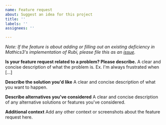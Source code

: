 ```yaml
---
name: Feature request
about: Suggest an idea for this project
title: ''
labels: ''
assignees: ''

---
```

*Note: If the feature is about adding or filling out an existing deficiency in Mathics3's implementation of Rubi, please file this as an [issue](https://github.com/Mathics3/Mathics3-Ruby/issues/new?assignees=&labels=&projects=&template=bug_report.md&title=).*

**Is your feature request related to a problem? Please describe.**
A clear and concise description of what the problem is. Ex. I'm always frustrated when [...]

**Describe the solution you'd like**
A clear and concise description of what you want to happen.

**Describe alternatives you've considered**
A clear and concise description of any alternative solutions or features you've considered.

**Additional context**
Add any other context or screenshots about the feature request here.
